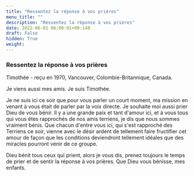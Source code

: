 ```yaml
---
title: "Ressentez la réponse à vos prières"
menu_title: ""
description: "Ressentez la réponse à vos prières"
date: 2022-06-01 06:00:01+00:148
draft: False
hidden: True
weight:
---
```

### Ressentez la réponse à vos prières

Timothée - reçu en 1970, Vancouver, Colombie-Britannique, Canada.

Je viens aussi mes amis. Je suis Timothée.

Je ne suis ici ce soir que pour vous parler un court moment, ma mission en venant à vous était de parler par la voix directe. Je souhaite moi aussi prier Dieu de vous bénir. Il y a une grande paix et tant d'amour ici, et à vous tous qui vous êtes rapprochés de nos amis terriens, je dis que nous sommes vraiment bénis. Que chacun d'entre vous ici, qui s'est rapproché des Terriens ce soir, vienne avec le désir ardent de tellement faire fructifier cet amour de façon que les conditions deviendront tellement idéales que des miracles pourront venir de ce groupe.

Dieu bénit tous ceux qui prient, alors je vous dis, prenez toujours le temps de prier et de sentir la réponse à vos prières. Que Dieu vous bénisse, mes enfants.
